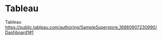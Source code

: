 # Tableau
Tableau
https://public.tableau.com/authoring/SampleSuperstore_16880907230990/Dashboard1#1
